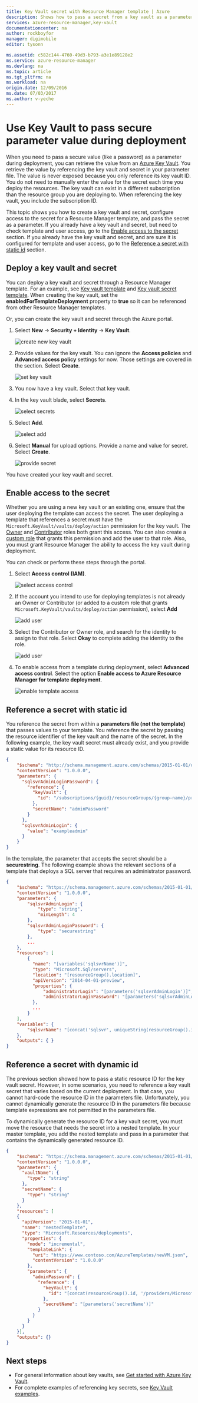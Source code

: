 ```yaml
---
title: Key Vault secret with Resource Manager template | Azure
description: Shows how to pass a secret from a key vault as a parameter during deployment.
services: azure-resource-manager,key-vault
documentationcenter: na
author: rockboyfor
manager: digimobile
editor: tysonn

ms.assetid: c582c144-4760-49d3-b793-a3e1e89128e2
ms.service: azure-resource-manager
ms.devlang: na
ms.topic: article
ms.tgt_pltfrm: na
ms.workload: na
origin.date: 12/09/2016
ms.date: 07/03/2017
ms.author: v-yeche
---
```


# Use Key Vault to pass secure parameter value during deployment

When you need to pass a secure value (like a password) as a parameter during deployment, you can retrieve the value from an [Azure Key Vault](../key-vault/key-vault-whatis.md). You retrieve the value by referencing the key vault and secret in your parameter file. The value is never exposed because you only reference its key vault ID. You do not need to manually enter the value for the secret each time you deploy the resources. The key vault can exist in a different subscription than the resource group you are deploying to. When referencing the key vault, you include the subscription ID.

This topic shows you how to create a key vault and secret, configure access to the secret for a Resource Manager template, and pass the secret as a parameter. If you already have a key vault and secret, but need to check template and user access, go to the [Enable access to the secret](#enable-access-to-the-secret) section. If you already have the key vault and secret, and are sure it is configured for template and user access, go to the [Reference a secret with static id](#reference-a-secret-with-static-id) section. 

## Deploy a key vault and secret

You can deploy a key vault and secret through a Resource Manager template. For an example, see [Key vault template](resource-manager-template-keyvault.md) and [Key vault secret template](resource-manager-template-keyvault-secret.md). When creating the key vault, set the **enabledForTemplateDeployment** property to **true** so it can be referenced from other Resource Manager templates. 

Or, you can create the key vault and secret through the Azure portal. 

1. Select **New** -> **Security + Identity** -> **Key Vault**.

    ![create new key vault](./media/resource-manager-keyvault-parameter/new-key-vault.png)

2. Provide values for the key vault. You can ignore the **Access policies** and **Advanced access policy** settings for now. Those settings are covered in the section. Select **Create**.

    ![set key vault](./media/resource-manager-keyvault-parameter/create-key-vault.png)

3. You now have a key vault. Select that key vault.

4. In the key vault blade, select **Secrets**.

    ![select secrets](./media/resource-manager-keyvault-parameter/select-secret.png)

5. Select **Add**.

    ![select add](./media/resource-manager-keyvault-parameter/add-secret.png)

6. Select **Manual** for upload options. Provide a name and value for secret. Select **Create**.

    ![provide secret](./media/resource-manager-keyvault-parameter/provide-secret.png)

You have created your key vault and secret.

## <a name="enable-access-to-the-secret"></a> Enable access to the secret

Whether you are using a new key vault or an existing one, ensure that the user deploying the template can access the secret. The user deploying a template that references a secret must have the `Microsoft.KeyVault/vaults/deploy/action` permission for the key vault. The [Owner](../active-directory/role-based-access-built-in-roles.md#owner) and [Contributor](../active-directory/role-based-access-built-in-roles.md#contributor) roles both grant this access. You can also create a [custom role](../active-directory/role-based-access-control-custom-roles.md) that grants this permission and add the user to that role. Also, you must grant Resource Manager the ability to access the key vault during deployment.

You can check or perform these steps through the portal.

1. Select **Access control (IAM)**.

    ![select access control](./media/resource-manager-keyvault-parameter/select-access-control.png)

2. If the account you intend to use for deploying templates is not already an Owner or Contributor (or added to a custom role that grants `Microsoft.KeyVault/vaults/deploy/action` permission), select **Add**

    ![add user](./media/resource-manager-keyvault-parameter/add-user.png)

3. Select the Contributor or Owner role, and search for the identity to assign to that role. Select **Okay** to complete adding the identity to the role.

    ![add user](./media/resource-manager-keyvault-parameter/search-user.png)

4. To enable access from a template during deployment, select **Advanced access control**. Select the option **Enable access to Azure Resource Manager for template deployment**.

    ![enable template access](./media/resource-manager-keyvault-parameter/select-template-access.png)

## <a name="reference-a-secret-with-static-id"></a> Reference a secret with static id

You reference the secret from within a **parameters file (not the template)** that passes values to your template. You reference the secret by passing the resource identifier of the key vault and the name of the secret. In the following example, the key vault secret must already exist, and you provide a static value for its resource ID.

```json
{
    "$schema": "http://schema.management.azure.com/schemas/2015-01-01/deploymentParameters.json#",
    "contentVersion": "1.0.0.0",
    "parameters": {
      "sqlsvrAdminLoginPassword": {
        "reference": {
          "keyVault": {
            "id": "/subscriptions/{guid}/resourceGroups/{group-name}/providers/Microsoft.KeyVault/vaults/{vault-name}"
          },
          "secretName": "adminPassword"
        }
      },
      "sqlsvrAdminLogin": {
        "value": "exampleadmin"
      }
    }
}
```

In the template, the parameter that accepts the secret should be a **securestring**. The following example shows the relevant sections of a template that deploys a SQL server that requires an administrator password.

```json
{
    "$schema": "https://schema.management.azure.com/schemas/2015-01-01/deploymentTemplate.json#",
    "contentVersion": "1.0.0.0",
    "parameters": {
        "sqlsvrAdminLogin": {
            "type": "string",
            "minLength": 4
        },
        "sqlsvrAdminLoginPassword": {
            "type": "securestring"
        },
        ...
    },
    "resources": [
        {
          "name": "[variables('sqlsvrName')]",
          "type": "Microsoft.Sql/servers",
          "location": "[resourceGroup().location]",
          "apiVersion": "2014-04-01-preview",
          "properties": {
              "administratorLogin": "[parameters('sqlsvrAdminLogin')]",
              "administratorLoginPassword": "[parameters('sqlsvrAdminLoginPassword')]"
          },
          ...
        }
    ],
    "variables": {
        "sqlsvrName": "[concat('sqlsvr', uniqueString(resourceGroup().id))]"
    },
    "outputs": { }
}
```

## Reference a secret with dynamic id

The previous section showed how to pass a static resource ID for the key vault secret. However, in some scenarios, you need to reference a key vault secret that varies based on the current deployment. In that case, you cannot hard-code the resource ID in the parameters file. Unfortunately, you cannot dynamically generate the resource ID in the parameters file because template expressions are not permitted in the parameters file.

To dynamically generate the resource ID for a key vault secret, you must move the resource that needs the secret into a nested template. In your master template, you add the nested template and pass in a parameter that contains the dynamically generated resource ID.

```json
{
    "$schema": "https://schema.management.azure.com/schemas/2015-01-01/deploymentTemplate.json#",
    "contentVersion": "1.0.0.0",
    "parameters": {
      "vaultName": {
        "type": "string"
      },
      "secretName": {
        "type": "string"
      }
    },
    "resources": [
    {
      "apiVersion": "2015-01-01",
      "name": "nestedTemplate",
      "type": "Microsoft.Resources/deployments",
      "properties": {
        "mode": "incremental",
        "templateLink": {
          "uri": "https://www.contoso.com/AzureTemplates/newVM.json",
          "contentVersion": "1.0.0.0"
        },
        "parameters": {
          "adminPassword": {
            "reference": {
              "keyVault": {
                "id": "[concat(resourceGroup().id, '/providers/Microsoft.KeyVault/vaults/', parameters('vaultName'))]"
              },
              "secretName": "[parameters('secretName')]"
            }
          }
        }
      }
    }],
    "outputs": {}
}
```

## Next steps
* For general information about key vaults, see [Get started with Azure Key Vault](../key-vault/key-vault-get-started.md).
* For complete examples of referencing key secrets, see [Key Vault examples](https://github.com/rjmax/ArmExamples/tree/master/keyvaultexamples).
